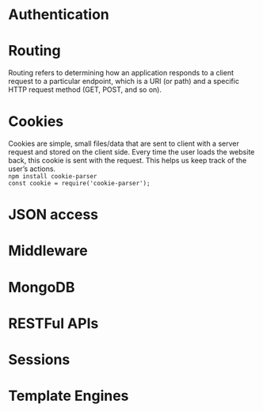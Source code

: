 # Authentication
# Routing
Routing refers to determining how an application responds to a client request to a particular endpoint, which is a URI (or path) and a specific HTTP request method (GET, POST, and so on).
# Cookies
Cookies are simple, small files/data that are sent to client with a server request and stored on the client side. Every time the user loads the website back, this cookie is sent with the request. This helps us keep track of the user’s actions.
<br>
```npm install cookie-parser```
<br>
```const cookie = require('cookie-parser');```
# JSON access
# Middleware
# MongoDB
# RESTFul APIs
# Sessions
# Template Engines
